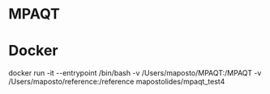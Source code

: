# MPAQT


# Docker
docker run -it --entrypoint /bin/bash -v /Users/maposto/MPAQT:/MPAQT -v /Users/maposto/reference:/reference  mapostolides/mpaqt_test4
